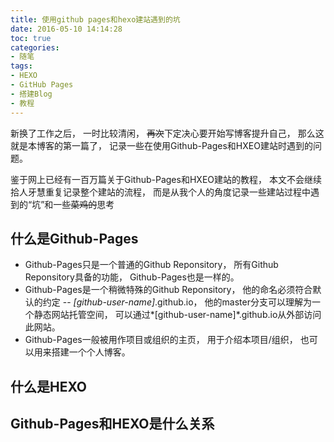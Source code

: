 ```yaml
---
title: 使用github pages和hexo建站遇到的坑
date: 2016-05-10 14:14:28
toc: true
categories:
- 随笔
tags:
- HEXO
- GitHub Pages
- 搭建Blog
- 教程
---
```


新换了工作之后， 一时比较清闲， ~~再次~~下定决心要开始写博客提升自己， 那么这就是本博客的第一篇了， 记录一些在使用Github-Pages和HXEO建站时遇到的问题。

鉴于网上已经有一百万篇关于Github-Pages和HXEO建站的教程， 本文不会继续拾人牙慧重复记录整个建站的流程， 而是从我个人的角度记录一些建站过程中遇到的“坑”和一些~~菜鸡的~~思考

## 什么是Github-Pages

- Github-Pages只是一个普通的Github Reponsitory， 所有Github Reponsitory具备的功能， Github-Pages也是一样的。
- Github-Pages是一个稍微特殊的Github Reponsitory， 他的命名必须符合默认的约定 -- *[github-user-name]*.github.io， 他的master分支可以理解为一个静态网站托管空间， 可以通过*[github-user-name]*.github.io从外部访问此网站。
- Github-Pages一般被用作项目或组织的主页， 用于介绍本项目/组织， 也可以用来搭建一个个人博客。

## 什么是HEXO


## Github-Pages和HEXO是什么关系

